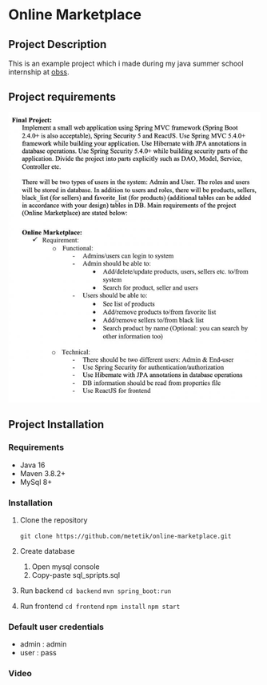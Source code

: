 # Online Marketplace
## Project Description
This is an example project which i made during my java summer school internship at [obss](https://obss.com.tr/). 

## Project requirements
![](./backend/doc/img/requirements.png)

## Project Installation
### Requirements
* Java 16
* Maven 3.8.2+
* MySql 8+

### Installation
1. Clone the repository 
	
	`git clone https://github.com/metetik/online-marketplace.git`
2. Create database
	1. Open mysql console
	2. Copy-paste sql_spripts.sql
3. Run backend
	`cd backend`
	`mvn spring_boot:run`
4. Run frontend
	`cd frontend`
	`npm install`
	`npm start`

### Default user credentials
* admin : admin
* user : pass
  
### Video


